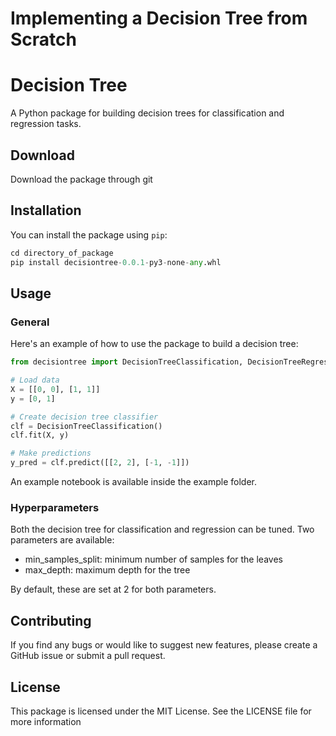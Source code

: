 # Implementing a Decision Tree from Scratch
# Decision Tree

A Python package for building decision trees for classification and regression tasks.


## Download

Download the package through git


## Installation

You can install the package using `pip`:

```python
cd directory_of_package
pip install decisiontree-0.0.1-py3-none-any.whl

```


## Usage


### General

Here's an example of how to use the package to build a decision tree:

```python
from decisiontree import DecisionTreeClassification, DecisionTreeRegression

# Load data
X = [[0, 0], [1, 1]]
y = [0, 1]

# Create decision tree classifier
clf = DecisionTreeClassification()
clf.fit(X, y)

# Make predictions
y_pred = clf.predict([[2, 2], [-1, -1]])

```


An example notebook is available inside the example folder.


### Hyperparameters

Both the decision tree for classification and regression can be tuned.
Two parameters are available:
- min_samples_split: minimum number of samples for the leaves
- max_depth: maximum depth for the tree

By default, these are set at 2 for both parameters.

## Contributing

If you find any bugs or would like to suggest new features, please create a GitHub issue or submit a pull request.

## License

This package is licensed under the MIT License. See the LICENSE file for more information